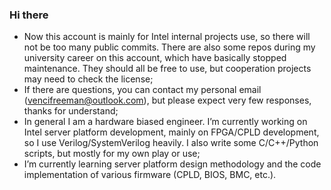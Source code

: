 ### Hi there

- Now this account is mainly for Intel internal projects use, so there will not be too many public commits. There are also some repos during my university career on this account, which have basically stopped maintenance. They should all be free to use, but cooperation projects may need to check the license;
- If there are questions, you can contact my personal email (vencifreeman@outlook.com), but please expect very few responses, thanks for understand;
- In general I am a hardware biased engineer. I’m currently working on Intel server platform development, mainly on FPGA/CPLD development, so I use Verilog/SystemVerilog heavily. I also write some C/C++/Python scripts, but mostly for my own play or use;
- I’m currently learning server platform design methodology and the code implementation of various firmware (CPLD, BIOS, BMC, etc.).
